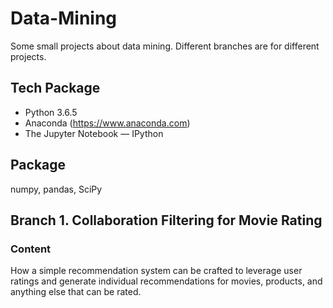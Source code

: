 # Data-Mining
Some small projects about data mining. Different branches are for different projects.

## Tech Package
- Python 3.6.5
- Anaconda (https://www.anaconda.com) 
- The Jupyter Notebook — IPython

## Package
numpy, pandas, SciPy


## Branch 1. Collaboration Filtering for Movie Rating
### Content
How a simple recommendation system can be crafted to leverage user ratings and generate individual recommendations for movies, products, and anything else that can be rated.
